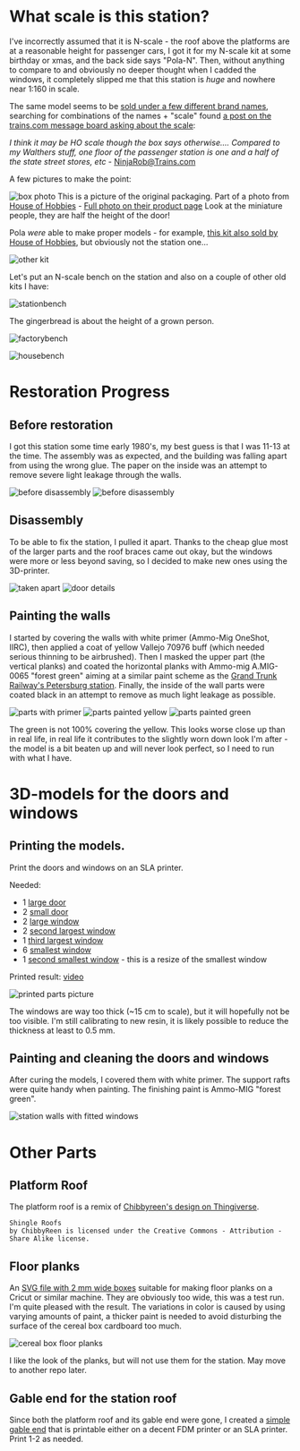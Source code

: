 # What scale is this station?

I've incorrectly assumed that it is N-scale - the roof above the platforms are at a reasonable height for passenger cars, I got it for my N-scale kit at some birthday or xmas, and the back side says "Pola-N".
Then, without anything to compare to and obviously no deeper thought when I cadded the windows, it completely slipped me that this station is _huge_ and nowhere near 1:160 in scale.

The same model seems to be [sold under a few different brand names](http://milesofgold000nscale.blogspot.com/2014/06/cont.html), searching for combinations of the names + "scale" found [a post on the trains.com message board asking about the scale](https://cs.trains.com/mrr/f/88/t/64804.aspx?sortorder=desc):

*I think it may be HO scale though the box says otherwise.... Compared to my Walthers stuff, one floor of the passenger station is one and a half of the state street stores, etc* - NinjaRob@Trains.com

A few pictures to make the point:

![box photo](media/box.png)
This is a picture of the original packaging. Part of a photo from [House of Hobbies](https://houseofhobbiesfl.com/) - [Full photo on their product page](https://houseofhobbiesfl.com/products/pola-n-scale-passenger-station-building-kit-300?_pos=3&_sid=a84281e1b&_ss=r)
Look at the miniature people, they are half the height of the door!

Pola _were_ able to make proper models - for example, [this kit also sold by House of Hobbies](https://houseofhobbiesfl.com/products/pola-n-scale-industrial-trackside-sand-building-247?_pos=2&_sid=a84281e1b&_ss=r), but obviously not the station one...

![other kit](media/betterscale.png)

Let's put an N-scale bench on the station and also on a couple of other old kits I have:

![stationbench](media/bench.png)

The gingerbread is about the height of a grown person.

![factorybench](media/factorybench.png)

![housebench](media/housebench.png)

 



# Restoration Progress

## Before restoration

I got this station some time early 1980's, my best guess is that I was 11-13 at the time. The assembly was as expected, and the building was falling apart from using the wrong glue.
The paper on the inside was an attempt to remove severe light leakage through the walls.

![before disassembly](media/station_orig1.jpg)
![before disassembly](media/station_orig4.jpg)

## Disassembly

To be able to fix the station, I pulled it apart. Thanks to the cheap glue most of the larger parts and the roof braces came out okay, but the windows were more or less beyond saving, so I decided to make new ones using the 3D-printer.

![taken apart](media/station_orig3.jpg)
![door details](media/station_orig2.jpg)

## Painting the walls

I started by covering the walls with white primer (Ammo-Mig OneShot, IIRC), then applied a coat of yellow Vallejo 70976 buff (which needed serious thinning to be airbrushed).
Then I masked the upper part (the vertical planks) and coated the horizontal planks with Ammo-mig A.MIG-0065 "forest green" aiming at a similar paint scheme as the [Grand Trunk Railway's Petersburg station](https://www.cweek.ca/photo/show/189).
Finally, the inside of the wall parts were coated black in an attempt to remove as much light leakage as possible. 

![parts with primer](media/white.png)
![parts painted yellow](media/yellow.jpg)
![parts painted green](media/green.jpg)

The green is not 100% covering the yellow. This looks worse close up than in real life, in real life it contributes to the slightly worn down look I'm after - the model is a bit beaten up and will never look perfect, so I need to run with what I have. 


# 3D-models for the doors and windows

## Printing the models.

Print the doors and windows on an SLA printer.

Needed:

* 1 [large door](large_door.stl)
* 2 [small door](small_door.stl)
* 2 [large window](large_windows.stl)
* 2 [second largest window](second_largest_window.stl)
* 1 [third largest window](third_largest_window.stl)
* 6 [smallest window](smallest_windows.stl)
* 1 [second smallest window](second_smallest_windows.stl) - this is a resize of the smallest window

Printed result: [video](media/curing_video.mp4)

![printed parts picture](media/printed.jpg)

The windows are way too thick (~15 cm to scale), but it will hopefully not be too visible. I'm still calibrating to new resin, it is likely possible to reduce the thickness at least to 0.5 mm.

## Painting and cleaning the doors and windows

After curing the models, I covered them with white primer. The support rafts were quite handy when painting.
The finishing paint is Ammo-MIG "forest green". 

![station walls with fitted windows](media/placed1.jpg)

# Other Parts
## Platform Roof


The platform roof is a remix of [Chibbyreen's design on Thingiverse](https://www.thingiverse.com/thing:5039844).
```
Shingle Roofs
by ChibbyReen is licensed under the Creative Commons - Attribution - Share Alike license.
```

## Floor planks

An [SVG file with 2 mm wide boxes](floorboards.svg) suitable for making floor planks on a Cricut or similar machine. They are obviously too wide, this was a test run. I'm quite pleased with the result.
The variations in color is caused by using varying amounts of paint, a thicker paint is needed to avoid disturbing the surface of the cereal box cardboard too much. 

![cereal box floor planks](media/planks.jpg)

I like the look of the planks, but will not use them for the station. May move to another repo later.

## Gable end for the station roof

Since both the platform roof and its gable end were gone, I created a [simple gable end](end_planks.stl) that is printable either on a decent FDM printer or an SLA printer.
Print 1-2 as needed.







